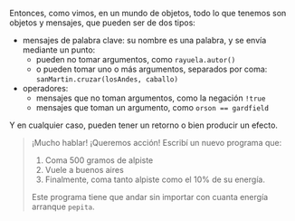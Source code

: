 Entonces, como vimos, en un mundo de objetos, todo lo que tenemos son objetos y mensajes, que pueden ser de dos tipos: 

* mensajes de palabra clave: su nombre es una palabra, y se envía mediante un punto:
  * pueden no tomar argumentos, como `rayuela.autor()`
  * o pueden tomar uno o más argumentos, separados por coma: `sanMartin.cruzar(losAndes, caballo)`
* operadores: 
  * mensajes que no toman argumentos, como la negación `!true`
  * mensajes que toman un argumento, como `orson == gardfield`

Y en cualquier caso, pueden tener un retorno o bien producir un efecto. 

> ¡Mucho hablar! ¡Queremos acción! Escribí un nuevo programa que:
>  
> 1. Coma 500 gramos de alpiste
> 1. Vuele a buenos aires
> 1. Finalmente, coma tanto alpiste como el 10% de su energía. 
> 
> Este programa tiene que andar sin importar con cuanta energía arranque `pepita`.